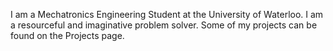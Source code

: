 I am a Mechatronics Engineering Student at the University of Waterloo. I am a resourceful and imaginative problem solver. Some of my projects can be found on the Projects page.